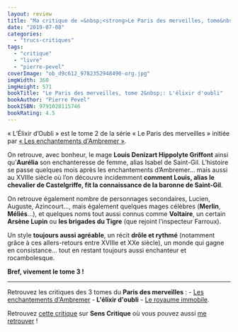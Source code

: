 ```yaml
---
layout: review
title: "Ma critique de «&nbsp;<strong>Le Paris des merveilles, tome&nbsp;2&nbsp;: L’Élixir d’Oubli</strong>&nbsp;» de <em>Pierre Pevel</em>"
date: "2019-07-08"
categories: 
  - "trucs-critiques"
tags: 
  - "critique"
  - "livre"
  - "pierre-pevel"
coverImage: "ob_d9c612_9782352948490-org.jpg"
imgWidth: 360
imgHeight: 571
bookTitle: "Le Paris des merveilles, tome 2&nbsp;: L'élixir d'oubli"
bookAuthor: "Pierre Pevel"
bookISBN: 9791028115746  
bookRating: 4.5
---
```


« L’Élixir d’Oubli » est le tome 2 de la série « Le Paris des merveilles » initiée par [« Les enchantements d'Ambremer »](/2019/06/ma-critique-de-les-enchantements-dambremer-de-pierre-pevel/).

On retrouve, avec bonheur, le mage **Louis Denizart Hippolyte Griffont** ainsi qu’**Aurélia** son enchanteresse de femme, alias Isabel de Saint-Gil. L’histoire se passe quelques mois après les enchantements d’Ambremer… mais aussi au XVIIIe siècle où l’on découvre incidemment **comment Louis, alias le chevalier de Castelgriffe, fit la connaissance de la baronne de Saint-Gil**.

On retrouve également nombre de personnages secondaires, Lucien, Auguste, Azincourt…, mais également quelques mages célèbres (**Merlin**, **Méliés**...), et quelques noms tout aussi connus comme **Voltaire**, un certain **Arsène Lupin** ou **les brigades du Tigre** (que rejoint l’inspecteur Farroux).

Un style **toujours aussi agréable**, un récit **drôle et rythmé** (notamment grâce à ces allers-retours entre XVIIIe et XXe siècle), un monde qui gagne en consistance… tout en restant toujours aussi enchanteur et rocambolesque.

**Bref, vivement le tome 3 !**

* * *

Retrouvez les critiques des 3 tomes du **Paris des merveilles** : - [Les enchantements d'Ambremer](/2019/06/ma-critique-de-les-enchantements-dambremer-de-pierre-pevel/) - **L'élixir d'oubli** - [Le royaume immobile](/2019/12/ma-critique-de-le-paris-des-merveilles-tome-3-le-royaume-immobile-de-pierre-pevel/).

Retrouvez [cette critique](https://www.senscritique.com/livre/L_Elixir_d_oubli/critique/198018587) sur **Sens Critique** où vous pouvez aussi [me retrouver](http://www.senscritique.com/Arnaud_Malon) !
